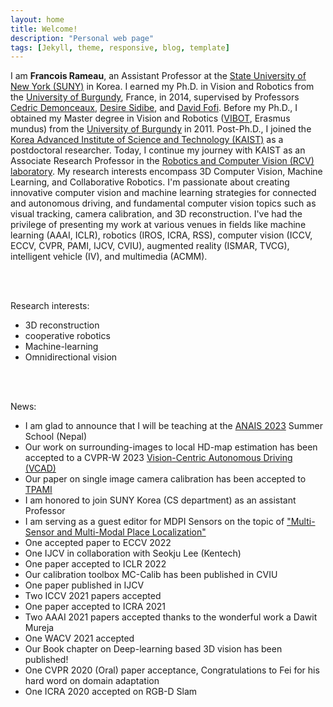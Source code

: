 ```yaml
---
layout: home
title: Welcome!
description: "Personal web page"
tags: [Jekyll, theme, responsive, blog, template]
---
```



I am **Francois Rameau**, an Assistant Professor at the [State University of New York (SUNY)](https://www.sunykorea.ac.kr/) in Korea. I earned my Ph.D. in Vision and Robotics from the [University of Burgundy](https://en.u-bourgogne.fr/), France, in 2014, supervised by Professors [Cedric Demonceaux](http://vibot.cnrs.fr/ceacutedric-demonceaux.html), [Desire Sidibe](https://sites.google.com/view/dsidibe/), and [David Fofi](http://www.davidfofi.net/). Before my Ph.D., I obtained my Master degree in Vision and Robotics ([VIBOT](https://www.vibot.org/), Erasmus mundus) from the [University of Burgundy](https://en.u-bourgogne.fr/) in 2011.
Post-Ph.D., I joined the [Korea Advanced Institute of Science and Technology (KAIST)](https://www.kaist.ac.kr) as a postdoctoral researcher. Today, I continue my journey with KAIST as an Associate Research Professor in the [Robotics and Computer Vision (RCV) laboratory](http://rcv.kaist.ac.kr/).
My research interests encompass 3D Computer Vision, Machine Learning, and Collaborative Robotics. I'm passionate about creating innovative computer vision and machine learning strategies for connected and autonomous driving, and fundamental computer vision topics such as visual tracking, camera calibration, and 3D reconstruction.
I've had the privilege of presenting my work at various venues in fields like machine learning (AAAI, ICLR), robotics (IROS, ICRA, RSS), computer vision (ICCV, ECCV, CVPR, PAMI, IJCV, CVIU), augmented reality (ISMAR, TVCG), intelligent vehicle (IV), and multimedia (ACMM).

<br><br>

Research interests:
* 3D reconstruction
* cooperative robotics
* Machine-learning
* Omnidirectional vision

<br><br>

News:
* I am glad to announce that I will be teaching at the [ANAIS 2023](https://nepalschool.naamii.com.np/) Summer School (Nepal)
* Our work on surrounding-images to local HD-map estimation has been accepted to a CVPR-W 2023 [Vision-Centric Autonomous Driving (VCAD)](https://vcad.site/#/)
* Our paper on single image camera calibration has been accepted to [TPAMI](https://lvsn.github.io/deepcalib/) 
* I am honored to join SUNY Korea (CS department) as an assistant Professor
* I am serving as a guest editor for MDPI Sensors on the topic of ["Multi-Sensor and Multi-Modal Place Localization"](https://www.mdpi.com/journal/sensors/special_issues/SWV4V826AE)
* One accepted paper to ECCV 2022
* One IJCV in collaboration with Seokju Lee (Kentech)
* One paper accepted to ICLR 2022
* Our calibration toolbox MC-Calib has been published in CVIU
* One paper published in IJCV
* Two ICCV 2021 papers accepted
* One paper accepted to ICRA 2021
* Two AAAI 2021 papers accepted thanks to the wonderful work a Dawit Mureja
* One WACV 2021 accepted
* Our Book chapter on Deep-learning based 3D vision has been published!
* One CVPR 2020 (Oral) paper acceptance, Congratulations to Fei for his hard word on domain adaptation
* One ICRA 2020 accepted on RGB-D Slam




